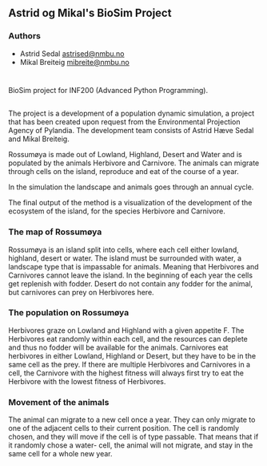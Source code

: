 ## Astrid og Mikal's BioSim Project

### Authors

- Astrid Sedal <astrised@nmbu.no>
- Mikal Breiteig <mibreite@nmbu.no>

#
BioSim project for INF200 (Advanced Python Programming).
##
The project is a development of a population dynamic simulation, a project that has been created upon request from 
the Environmental Projection Agency of Pylandia. The development team consists of Astrid Hæve Sedal and Mikal Breiteig. 

Rossumøya is made out of Lowland, Highland, Desert and Water and is populated by the animals Herbivore and Carnivore. 
The animals can migrate through cells on the island, reproduce and eat of the course of a year. 

In the simulation the landscape and animals goes through an annual cycle.


The final output of the method is a visualization of the development of the ecosystem of the island, 
for the species Herbivore and Carnivore.


### The map of Rossumøya

Rossumøya is an island split into cells, where each cell either lowland, highland, desert or water. The island 
must be surrounded with water, a landscape type that is impassable for animals. Meaning that Herbivores and 
Carnivores cannot leave the island. In the beginning of each year the cells get replenish with fodder. 
Desert do not contain any fodder for the animal, but carnivores can prey on Herbivores here.


### The population on Rossumøya
Herbivores graze on Lowland and Highland with a given appetite F. The Herbivores eat randomly within each cell, and 
the resources can deplete and thus no fodder will be available for the animals.
Carnivores eat herbivores in either Lowland, Highland or Desert, but they have to be in the same cell as the prey. 
If there are multiple Herbivores and Carnivores in a cell, the Carnivore with the highest fitness will always first
try to eat the Herbivore with the lowest fitness of Herbivores.

### Movement of the animals
The animal can migrate to a new cell once a year. They can only migrate to one of the adjacent cells to their 
current position. The cell is randomly chosen, and they will move if the cell is of type passable. That means that 
if it randomly chose a water- cell, the animal will not migrate, and stay in the same cell for a whole new year.

